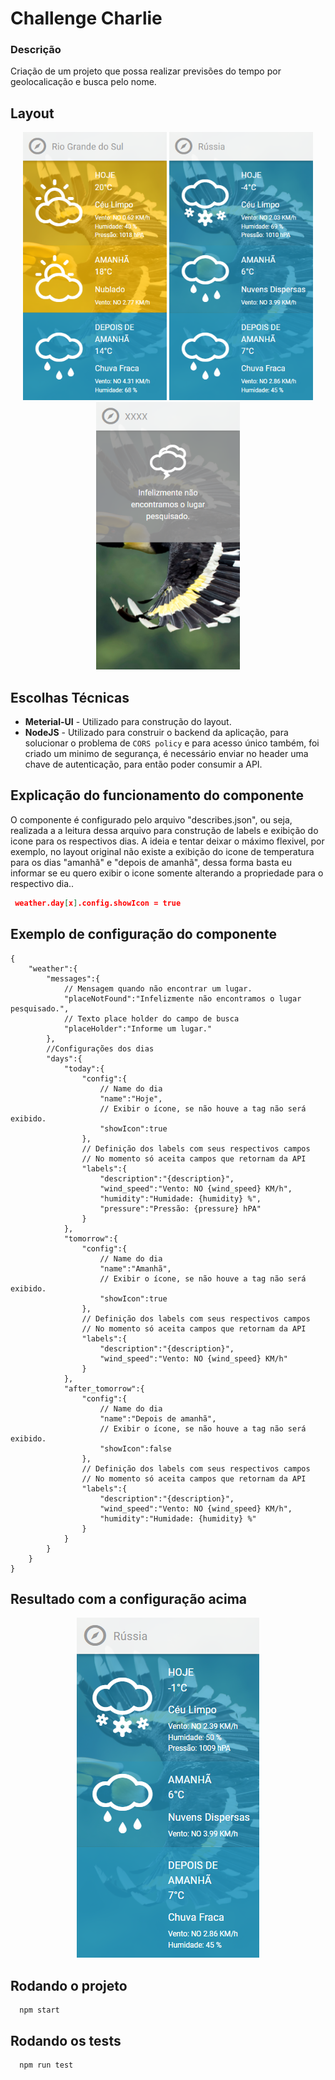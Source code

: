 
# Challenge Charlie

### Descrição

Criação de um projeto que possa realizar previsões do tempo por geolocalicação e busca pelo nome.


## Layout

<p align="center">
 <img src="layout/screen-3.png" alt="Challange accepted" style="width: 230px;"/>
  <img src="layout/screen-2.png" alt="Challange accepted"  style="width: 230px;"/>
 <img src="layout/screen-1.png" alt="Challange accepted" style="width: 230px;" />
</p>


## Escolhas Técnicas

- **Meterial-UI** - Utilizado para construção do layout.
- **NodeJS** - Utilizado para construir o backend da aplicação, para solucionar o problema de  `CORS policy` e para acesso único também, foi criado um minimo de segurança, é necessário enviar no header uma chave de autenticação, para então poder consumir a API.

## Explicação do funcionamento do componente
O componente é configurado pelo arquivo "describes.json", ou seja, realizada a a leitura dessa arquivo para construção de labels e exibição do icone para os respectivos dias.
A ideia e tentar deixar o máximo flexivel, por exemplo, no layout original não existe a exibição do icone de temperatura para os dias "amanhã" e "depois de amanhã", dessa forma basta eu informar se eu quero exibir o icone somente alterando a propriedade para o respectivo dia..

```json
 weather.day[x].config.showIcon = true
``` 

## Exemplo de configuração do componente
```
{
    "weather":{
        "messages":{
            // Mensagem quando não encontrar um lugar.
            "placeNotFound":"Infelizmente não encontramos o lugar pesquisado.", 
            // Texto place holder do campo de busca
            "placeHolder":"Informe um lugar."
        },
        //Configurações dos dias
        "days":{
            "today":{
                "config":{
                    // Name do dia
                    "name":"Hoje",
                    // Exibir o ícone, se não houve a tag não será exibido.
                    "showIcon":true
                },
                // Definição dos labels com seus respectivos campos
                // No momento só aceita campos que retornam da API
                "labels":{
                    "description":"{description}",
                    "wind_speed":"Vento: NO {wind_speed} KM/h",
                    "humidity":"Humidade: {humidity} %",
                    "pressure":"Pressão: {pressure} hPA"
                }
            },
            "tomorrow":{
                "config":{
                    // Name do dia
                    "name":"Amanhã",
                    // Exibir o ícone, se não houve a tag não será exibido.
                    "showIcon":true
                },
                // Definição dos labels com seus respectivos campos
                // No momento só aceita campos que retornam da API
                "labels":{
                    "description":"{description}",
                    "wind_speed":"Vento: NO {wind_speed} KM/h"
                }
            },
            "after_tomorrow":{
                "config":{
                    // Name do dia
                    "name":"Depois de amanhã",
                    // Exibir o ícone, se não houve a tag não será exibido.
                    "showIcon":false
                },
                // Definição dos labels com seus respectivos campos
                // No momento só aceita campos que retornam da API
                "labels":{
                    "description":"{description}",
                    "wind_speed":"Vento: NO {wind_speed} KM/h",
                    "humidity":"Humidade: {humidity} %"
                }
            }
        }
    }
}
```

## Resultado com a configuração acima
<p align="center">
  <img src="layout/screen.png" alt="Challange accepted" />
</p>

## Rodando o projeto
```
  npm start
```

## Rodando os tests
```
  npm run test
```
